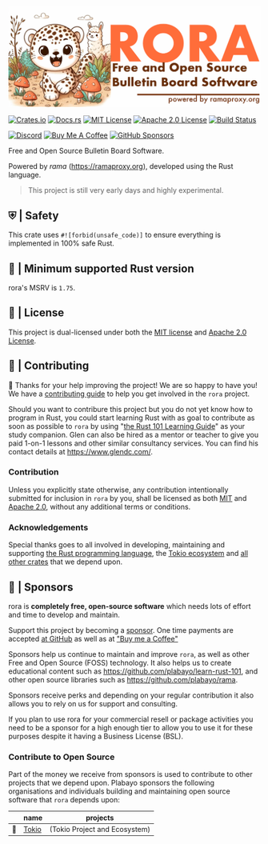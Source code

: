 ![rora banner](./docs/img/rora_banner.jpeg)

[![Crates.io][crates-badge]][crates-url]
[![Docs.rs][docs-badge]][docs-url]
[![MIT License][license-mit-badge]][license-mit-url]
[![Apache 2.0 License][license-apache-badge]][license-apache-url]
[![Build Status][actions-badge]][actions-url]

[![Discord][discord-badge]][discord-url]
[![Buy Me A Coffee][bmac-badge]][bmac-url]
[![GitHub Sponsors][ghs-badge]][ghs-url]

[crates-badge]: https://img.shields.io/crates/v/rora.svg
[crates-url]: https://crates.io/crates/rora
[docs-badge]: https://img.shields.io/docsrs/rora/latest
[docs-url]: https://docs.rs/rora/latest/rora/index.html
[license-mit-badge]: https://img.shields.io/badge/license-MIT-blue.svg
[license-mit-url]: https://github.com/plabayo/rora/blob/main/LICENSE-MIT
[license-apache-badge]: https://img.shields.io/badge/license-APACHE-blue.svg
[license-apache-url]: https://github.com/plabayo/rora/blob/main/LICENSE-APACHE
[actions-badge]: https://github.com/plabayo/rora/workflows/CI/badge.svg
[actions-url]: https://github.com/plabayo/rora/actions?query=workflow%3ACI+branch%main

[discord-badge]: https://img.shields.io/badge/Discord-%235865F2.svg?style=for-the-badge&logo=discord&logoColor=white
[discord-url]: https://discord.gg/29EetaSYCD
[bmac-badge]: https://img.shields.io/badge/Buy%20Me%20a%20Coffee-ffdd00?style=for-the-badge&logo=buy-me-a-coffee&logoColor=black
[bmac-url]: https://www.buymeacoffee.com/plabayo
[ghs-badge]: https://img.shields.io/badge/sponsor-30363D?style=for-the-badge&logo=GitHub-Sponsors&logoColor=#EA4AAA
[ghs-url]: https://github.com/sponsors/plabayo

Free and Open Source Bulletin Board Software.

Powered by _rama_ (<https://ramaproxy.org>), developed using the Rust language.

> This project is still very early days and highly experimental.

## ⛨ | Safety

This crate uses `#![forbid(unsafe_code)]` to ensure everything is implemented in 100% safe Rust.

## 🦀 | Minimum supported Rust version

rora's MSRV is `1.75`.

## 💼 | License

This project is dual-licensed under both the [MIT license][mit-license] and [Apache 2.0 License][apache-license].

## 👋 | Contributing

🎈 Thanks for your help improving the project! We are so happy to have
you! We have a [contributing guide][contributing] to help you get involved in the
`rora` project.

Should you want to contribure this project but you do not yet know how to program in Rust, you could start learning Rust with as goal to contribute as soon as possible to `rora` by using "[the Rust 101 Learning Guide](https://rust-lang.guide/)" as your study companion. Glen can also be hired as a mentor or teacher to give you paid 1-on-1 lessons and other similar consultancy services. You can find his contact details at <https://www.glendc.com/>.

### Contribution

Unless you explicitly state otherwise, any contribution intentionally submitted
for inclusion in `rora` by you, shall be licensed as both [MIT][mit-license] and [Apache 2.0][apache-license],
without any additional terms or conditions.

[contributing]: https://github.com/plabayo/rora/blob/main/CONTRIBUTING.md
[mit-license]: https://github.com/plabayo/rora/blob/main/LICENSE-MIT
[apache-license]: https://github.com/plabayo/rora/blob/main/LICENSE-APACHE

### Acknowledgements

Special thanks goes to all involved in developing, maintaining and supporting [the Rust programming language](https://www.rust-lang.org/), the [Tokio ecosystem](https://tokio.rs/) and [all other crates](./Cargo.toml) that we depend upon.

## 💖 | Sponsors

rora is **completely free, open-source software** which needs lots of effort and time to develop and maintain.

Support this project by becoming a [sponsor][ghs-url]. One time payments are accepted [at GitHub][ghs-url] as well as at ["Buy me a Coffee"][bmac-url]

Sponsors help us continue to maintain and improve `rora`, as well as other
Free and Open Source (FOSS) technology. It also helps us to create
educational content such as <https://github.com/plabayo/learn-rust-101>,
and other open source libraries such as <https://github.com/plabayo/rama>.

Sponsors receive perks and depending on your regular contribution it also
allows you to rely on us for support and consulting.

If you plan to use rora for your commercial resell or package activities you
need to be a sponsor for a high enough tier to allow you to use it
for these purposes despite it having a Business License (BSL).

### Contribute to Open Source

Part of the money we receive from sponsors is used to contribute to other projects
that we depend upon. Plabayo sponsors the following organisations and individuals
building and maintaining open source software that `rora` depends upon:

| | name | projects |
| - | - | - |
| 💌 | [Tokio](https://github.com/tokio-rs) | (Tokio Project and Ecosystem)
